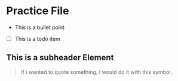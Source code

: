 # Practice File

- This is a bullet point

- [ ] This is a todo item

## This is a subheader Element

> If i wanted to quote something, I would do it with this symbol.
